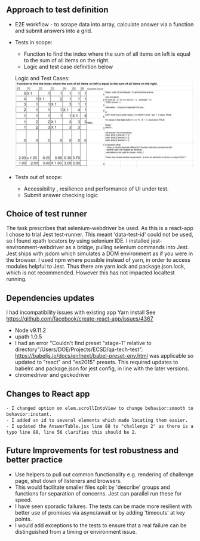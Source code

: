 ## Approach to test definition
  - E2E workflow - to scrape data into array, calculate answer via a function and submit answers into a grid.
  - Tests in scope:
      - Function to find the index where the sum of all items on left is equal to the sum of all items on the right.
      - Logic and test case definition below

      Logic and Test Cases:
      ![Test case data](./logictestcases.JPG "Analysis")

  - Tests out of scope:
      - Accessibility , resilience and performance of UI under test.
      - Submit answer checking logic

## Choice of test runner

The task prescribes that selenium-webdriver be used. As this is a react-app I chose to trial Jest test-runner. This meant 'data-test-id' could not be used, so I found xpath locators by using selenium IDE.
I installed jest-environment-webdriver as a bridge, pulling selenium commands into Jest.
Jest ships with jsdom which simulates a DOM environment as if you were in the browser.  I used npm where possible instead of yarn, in order to access modules helpful to Jest. Thus there are yarn.lock and package.json.lock, which is not recommended. However this has not impacted localtest running.  

## Dependencies updates

I had incompatibility issues with existing app Yarn install
See https://github.com/facebook/create-react-app/issues/4367
  - Node v9.11.2
  - upath 1.0.5
  - I had an error "Couldn't find preset "stage-1" relative to directory"/Users/DOE/Projects/ECSD/qa-tech-test".
  https://babeljs.io/docs/en/next/babel-preset-env.html was applicable so updated to "react" and "es2015" presets.
    This required updates to babelrc and package.json for jest config, in line with the later versions.
  - chromedriver and geckodriver

## Changes to React app

    - I changed option on elem.scrollIntoView to change behavior:smooth to behavior:instant.
    - I added an id to several elements which made locating them easier.
    - I updated the AnswerTable.jsx line 88 to "challenge 2" as there is a typo line 88, line 56 clarifies this should be 2.  

## Future Improvements for test robustness and better practice

  - Use helpers to pull out common functionality e.g. rendering of challenge page, shut down of listeners and browsers.
  - This would facilitate smaller files split by 'describe' groups and functions for separation of concerns. Jest can parallel run these for speed.
  - I have seen sporadic failures. The tests can be made more resilient with better use of promises via async/await or by adding 'timeouts' at key points.
  - I would add exceptions to the tests to ensure that a real failure can be distinguished from a timing or environment issue.
